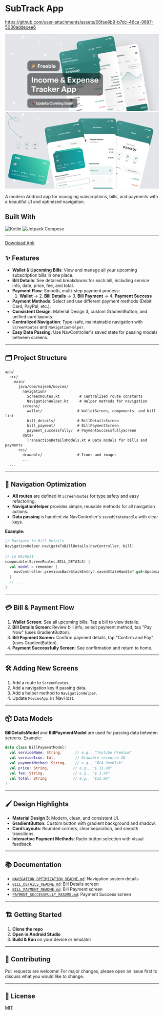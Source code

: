 # SubTrack App

https://github.com/user-attachments/assets/06fae8b9-b7dc-46ca-9687-5030addecee6


  <td><img src="ScreenShots/Thumbnail.webp" alt="Image 2"></td>
  <td><img src="ScreenShots/Thumbnail1.webp" alt="Image 2"></td>

A modern Android app for managing subscriptions, bills, and payments with a beautiful UI and optimized navigation.
## Built With  
<p align="left">  
  <img src="https://img.shields.io/badge/Kotlin-7F52FF?style=for-the-badge&logo=kotlin&logoColor=white" alt="Kotlin"/>  
  <img src="https://img.shields.io/badge/Jetpack%20Compose-4285F4?style=for-the-badge&logo=android&logoColor=white" alt="Jetpack Compose"/>  
</p>  

---
[Download Apk](https://github.com/najeebaslan/SubTrack/releases/download/v1.0.0/app-release.apk)
## ✨ Features

- **Wallet & Upcoming Bills**: View and manage all your upcoming subscription bills in one place.
- **Bill Details**: See detailed breakdowns for each bill, including service info, date, price, fee, and total.
- **Payment Flow**: Smooth, multi-step payment process:
  1. **Wallet** → 2. **Bill Details** → 3. **Bill Payment** → 4. **Payment Success**
- **Payment Methods**: Select and use different payment methods (Debit Card, PayPal, etc.).
- **Consistent Design**: Material Design 3, custom GradientButton, and unified card layouts.
- **Centralized Navigation**: Type-safe, maintainable navigation with `ScreenRoutes` and `NavigationHelper`.
- **Easy Data Passing**: Use NavController's saved state for passing models between screens.

---

## 🗂️ Project Structure

```
app/
  src/
    main/
      java/com/najeeb/movies/
        navigation/
          ScreenRoutes.kt         # Centralized route constants
          NavigationHelper.kt     # Helper methods for navigation
        screens/
          wallet/                # WalletScreen, components, and bill list
          bill_details/          # BillDetailsScreen
          bill_payment/          # BillPaymentScreen
          payment_successfully/  # PaymentSuccessfullyScreen
        data/
          TransactionDetailsModels.kt # Data models for bills and payments
      res/
        drawable/                # Icons and images
        ...
  ...
```

---

## 🚀 Navigation Optimization

- **All routes** are defined in `ScreenRoutes` for type safety and easy refactoring.
- **NavigationHelper** provides simple, reusable methods for all navigation actions.
- **Data passing** is handled via NavController's `savedStateHandle` with clear keys.

**Example:**
```kotlin
// Navigate to Bill Details
NavigationHelper.navigateToBillDetails(navController, bill)

// In NavHost
composable(ScreenRoutes.BILL_DETAILS) {
  val model = remember {
    navController.previousBackStackEntry?.savedStateHandle?.get<UpcomingBillsItem>(ScreenRoutes.Keys.BILL_MODEL)
  }
  // ...
}
```

---

## 💳 Bill & Payment Flow

1. **Wallet Screen**: See all upcoming bills. Tap a bill to view details.
2. **Bill Details Screen**: Review bill info, select payment method, tap "Pay Now" (uses GradientButton).
3. **Bill Payment Screen**: Confirm payment details, tap "Confirm and Pay" (uses GradientButton).
4. **Payment Successfully Screen**: See confirmation and return to home.

---

## 🛠️ Adding New Screens

1. Add a route to `ScreenRoutes`.
2. Add a navigation key if passing data.
3. Add a helper method to `NavigationHelper`.
4. Update `MoviesApp.kt` NavHost.

---

## 📦 Data Models

**BillDetailsModel** and **BillPaymentModel** are used for passing data between screens. Example:
```kotlin
data class BillPaymentModel(
  val serviceName: String,      // e.g., "Youtube Premium"
  val serviceIcon: Int,         // Drawable resource ID
  val paymentMethod: String,    // e.g., "BCA OneKlik"
  val price: String,           // e.g., "$ 11.99"
  val fee: String,             // e.g., "$ 1.99"
  val total: String            // e.g., "$13.98"
)
```

---

## 🖌️ Design Highlights

- **Material Design 3**: Modern, clean, and consistent UI.
- **GradientButton**: Custom button with gradient background and shadow.
- **Card Layouts**: Rounded corners, clear separation, and smooth transitions.
- **Interactive Payment Methods**: Radio button selection with visual feedback.

---

## 📚 Documentation

- [`NAVIGATION_OPTIMIZATION_README.md`](NAVIGATION_OPTIMIZATION_README.md): Navigation system details
- [`BILL_DETAILS_README.md`](BILL_DETAILS_README.md): Bill Details screen
- [`BILL_PAYMENT_README.md`](BILL_PAYMENT_README.md): Bill Payment screen
- [`PAYMENT_SUCCESSFULLY_README.md`](PAYMENT_SUCCESSFULLY_README.md): Payment Success screen

---

## 🏗️ Getting Started

1. **Clone the repo**
2. **Open in Android Studio**
3. **Build & Run** on your device or emulator

---

## 🤝 Contributing

Pull requests are welcome! For major changes, please open an issue first to discuss what you would like to change.

---

## 📄 License

[MIT](LICENSE)
